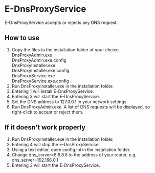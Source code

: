 # E-DnsProxyService

E-DnsProxyService accepts or rejects any DNS request.

## How to use

1. Copy the files to the installation folder of your choice.<BR>
DnsProxyAdmin.exe<BR>
DnsProxyAdmin.exe.config<BR>
DnsProxyInstaller.exe<BR>
DnsProxyInstaller.exe.config<BR>
DnsProxyService.exe<BR>
DnsProxyService.exe.config<BR>
2. Run DnsProxyInstaller.exe in the installation folder.
3. Entering 1 will install E-DnsProxyService.
4. Entering 3 will start the E-DnsProxyService.
4. Set the DNS address to 127.0.0.1 in your network settings.
5. Run DnsProxyAdmin.exe. A list of DNS requests will be displayed, so right-click to accept or reject them.

## If it doesn't work properly
1. Run DnsProxyInstaller.exe in the installation folder.
2. Entering 4 will stop the E-DnsProxyService.
3. Using a text editor, open config.ini in the installation folder.
4. Change dns_server=8.8.8.8 to the address of your router, e.g. dns_server=192.168.0.1
5. Entering 3 will start the E-DnsProxyService.
